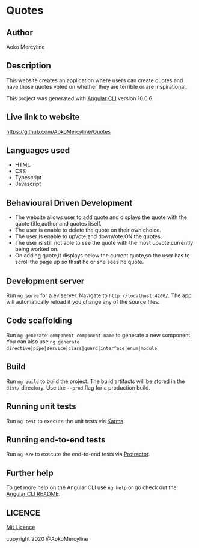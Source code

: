 # Quotes

## Author

Aoko Mercyline

## Description

 This website creates an application where users can create quotes and have those quotes voted on whether they are terrible or are inspirational. 

This project was generated with [Angular CLI](https://github.com/angular/angular-cli) version 10.0.6.

 ## Live link to website
https://github.com/AokoMercyline/Quotes

 ## Languages used

 * HTML
 * CSS
 * Typescript
 * Javascript

 ## Behavioural Driven Development

 * The website allows user to add quote and displays the quote with the quote title,author and quotes itself.
 * The user is enable to delete the quote on their own choice.
 * The user is enable to upVote and downVote ON the quotes.
 * The user is still not able to see the quote with the most upvote,currently being worked on.
 * On adding quote,it displays below the current quote,so the user has to scroll the page up so thsat he or she sees he  quote.


 
## Development server

Run `ng serve` for a ev server. Navigate to `http://localhost:4200/`. The app will automatically reload if you change any of the source files.

## Code scaffolding

Run `ng generate component component-name` to generate a new component. You can also use `ng generate directive|pipe|service|class|guard|interface|enum|module`.

## Build

Run `ng build` to build the project. The build artifacts will be stored in the `dist/` directory. Use the `--prod` flag for a production build.

## Running unit tests

Run `ng test` to execute the unit tests via [Karma](https://karma-runner.github.io).

## Running end-to-end tests

Run `ng e2e` to execute the end-to-end tests via [Protractor](http://www.protractortest.org/).

## Further help

To get more help on the Angular CLI use `ng help` or go check out the [Angular CLI README](https://github.com/angular/angular-cli/blob/master/README.md).

## LICENCE

[Mit Licence ](href="https://opensource.org/licenses/MIT)


copyright 2020 @AokoMercyline
